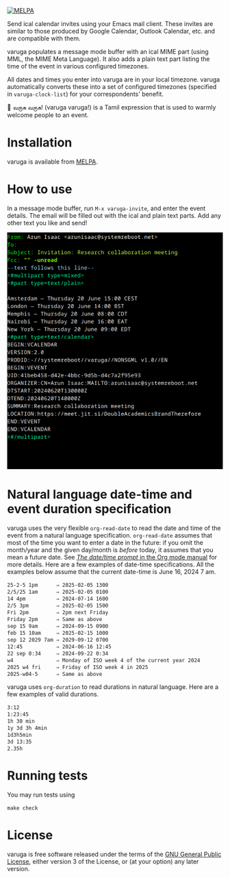 [![MELPA](https://melpa.org/packages/varuga-badge.svg)](https://melpa.org/#/varuga)

Send ical calendar invites using your Emacs mail client. These
invites are similar to those produced by Google Calendar, Outlook
Calendar, etc. and are compatible with them.

varuga populates a message mode buffer with an ical MIME part (using
MML, the MIME Meta Language). It also adds a plain text part listing
the time of the event in various configured timezones.

All dates and times you enter into varuga are in your local timezone. varuga automatically converts these into a set of configured timezones (specified in `varuga-clock-list`) for your correspondents' benefit.

🙏 வருக வருக! (varuga varuga!) is a Tamil expression that is used to warmly welcome people to an event.

# Installation

varuga is available from [MELPA](https://melpa.org/#/varuga).

# How to use

In a message mode buffer, run `M-x varuga-invite`, and enter the event details. The email will be filled out with the ical and plain text parts. Add any other text you like and send!

![Screenshot of varuga invite](screenshot.png)

# Natural language date-time and event duration specification

varuga uses the very flexible `org-read-date` to read the date and
time of the event from a natural language
specification. `org-read-date` assumes that most of the time you want
to enter a date in the future: if you omit the month/year and the
given day/month is *before* today, it assumes that you mean a future
date. See [*The date/time prompt* in the Org mode manual](https://orgmode.org/manual/The-date_002ftime-prompt.html) for more details. Here are a few examples of date-time specifications. All the examples below assume that the current date-time is June 16, 2024 7 am.
```
25-2-5 1pm      ⇒ 2025-02-05 1300
2/5/25 1am      ⇒ 2025-02-05 0100
14 4pm          ⇒ 2024-07-14 1600
2/5 3pm         ⇒ 2025-02-05 1500
Fri 2pm         ⇒ 2pm next Friday
Friday 2pm      ⇒ Same as above
sep 15 9am      ⇒ 2024-09-15 0900
feb 15 10am     ⇒ 2025-02-15 1000
sep 12 2029 7am ⇒ 2029-09-12 0700
12:45           ⇒ 2024-06-16 12:45
22 sep 0:34     ⇒ 2024-09-22 0:34
w4              ⇒ Monday of ISO week 4 of the current year 2024
2025 w4 fri     ⇒ Friday of ISO week 4 in 2025
2025-w04-5      ⇒ Same as above
```

varuga uses `org-duration` to read durations in natural language. Here are a few examples of valid durations.
```
3:12
1:23:45
1h 30 min
1y 3d 3h 4min
1d3h5min
3d 13:35
2.35h
```

# Running tests

You may run tests using
```
make check
```

# License

varuga is free software released under the terms of the [GNU General Public License](https://www.gnu.org/licenses/gpl.txt), either version 3 of the License, or (at your option) any later version.
